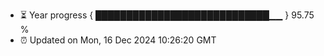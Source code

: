 - ⏳ Year progress { ████████████████████████████▁▁ } 95.75 %
- ⏰ Updated on Mon, 16 Dec 2024 10:26:20 GMT

